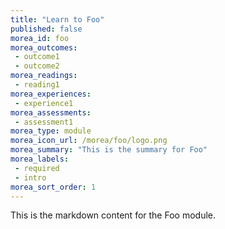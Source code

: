 ```yaml
---
title: "Learn to Foo"
published: false
morea_id: foo
morea_outcomes:
 - outcome1
 - outcome2
morea_readings:
 - reading1
morea_experiences:
 - experience1
morea_assessments:
 - assessment1
morea_type: module
morea_icon_url: /morea/foo/logo.png
morea_summary: "This is the summary for Foo"
morea_labels:
 - required
 - intro
morea_sort_order: 1
---
```


This is the markdown content for the Foo module.